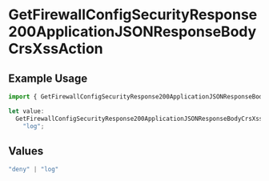 # GetFirewallConfigSecurityResponse200ApplicationJSONResponseBodyCrsXssAction

## Example Usage

```typescript
import { GetFirewallConfigSecurityResponse200ApplicationJSONResponseBodyCrsXssAction } from "@vercel/sdk/models/operations/getfirewallconfig.js";

let value:
  GetFirewallConfigSecurityResponse200ApplicationJSONResponseBodyCrsXssAction =
    "log";
```

## Values

```typescript
"deny" | "log"
```